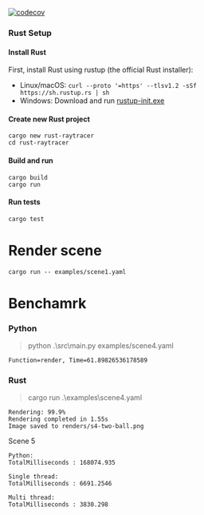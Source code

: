 [![codecov](https://codecov.io/github/milosevic81/pytrace/branch/main/graph/badge.svg?token=TRUR4TMMYT)](https://codecov.io/github/milosevic81/pytrace)

### Rust Setup

#### Install Rust

First, install Rust using rustup (the official Rust installer):
- Linux/macOS: `curl --proto '=https' --tlsv1.2 -sSf https://sh.rustup.rs | sh`
- Windows: Download and run [rustup-init.exe](https://rustup.rs)

#### Create new Rust project
```
cargo new rust-raytracer
cd rust-raytracer
```

#### Build and run
```
cargo build
cargo run
```

#### Run tests
```
cargo test
```

# Render scene

```
cargo run -- examples/scene1.yaml
```


# Benchamrk

### Python

> python .\src\main.py examples/scene4.yaml
```
Function=render, Time=61.89826536178589
```

### Rust

> cargo run .\examples\scene4.yaml
```
Rendering: 99.9%
Rendering completed in 1.55s
Image saved to renders/s4-two-ball.png
```

Scene 5 
```
Python:
TotalMilliseconds : 168074.935

Single thread:
TotalMilliseconds : 6691.2546

Multi thread:
TotalMilliseconds : 3830.298
```